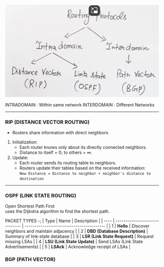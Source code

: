 ![alt text](image-4.png)

INTRADOMAIN : Within same network
INTERDOMAIN : Different Networks

---
### RIP (DISTANCE VECTOR ROUTING)
-	Routers share information with direct neighbors
1. Initialization: 
   - Each router knows only about its directly connected neighbors.
   - Distance to itself = 0; to others = ∞.
2. Update:
   - Each router sends its routing table to neighbors.
   - Routers update their tables based on the received information:  
`New Distance = Distance to neighbor + neighbor's distance to destination`

---
### OSPF (LINK STATE ROUTING)
Open Shortest Path First  
uses the Dijkstra algorithm to find the shortest path.

PACKET TYPES -;
| Type | Name                           | Description                               |
| ---- | ------------------------------ | ----------------------------------------- |
| 1    | **Hello**                      | Discover neighbors and maintain adjacency |
| 2    | **DBD (Database Description)** | Summary of link-state database            |
| 3    | **LSR (Link State Request)**   | Request missing LSAs                      |
| 4    | **LSU (Link State Update)**    | Send LSAs (Link State Advertisements)     |
| 5    | **LSAck**                      | Acknowledge receipt of LSAs               |


### BGP (PATH VECTOR)